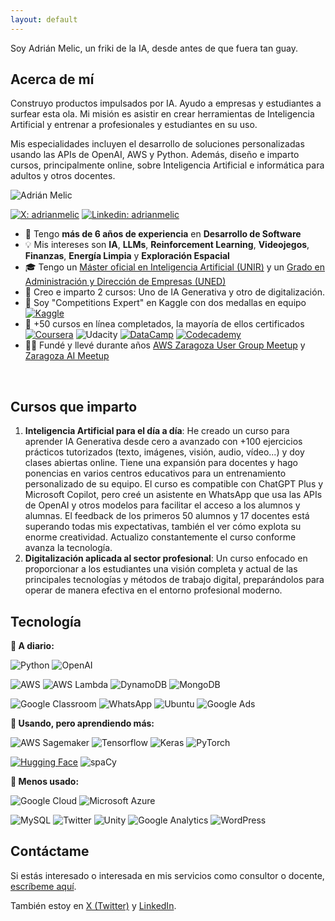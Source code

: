 ```yaml
---
layout: default
---
```


Soy Adrián Melic, un friki de la IA, desde antes de que fuera tan guay.

## Acerca de mí

Construyo productos impulsados por IA. Ayudo a empresas y estudiantes a surfear esta ola. Mi misión es asistir en crear herramientas de Inteligencia Artificial y entrenar a profesionales y estudiantes en su uso.

Mis especialidades incluyen el desarrollo de soluciones personalizadas usando las APIs de OpenAI, AWS y Python. Además, diseño e imparto cursos, principalmente online, sobre Inteligencia Artificial e informática para adultos y otros docentes.

![Adrián Melic](https://avatars.githubusercontent.com/u/7768769)

[![X: adrianmelic](https://img.shields.io/badge/-@adrianmelic-000000?style=flat&logo=X&logoColor=white)](https://x.com/adrianmelic)
[![Linkedin: adrianmelic](https://img.shields.io/badge/-Adrián%20Melic-blue?style=flat&logo=Linkedin&logoColor=white&link=https://www.linkedin.com/in/adrianmelic/)](https://www.linkedin.com/in/adrianmelic/)

- 🚀 Tengo **más de 6 años de experiencia** en **Desarrollo de Software**
- 💡 Mis intereses son **IA**, **LLMs**, **Reinforcement Learning**, **Videojegos**, **Finanzas**, **Energía Limpia** y **Exploración Espacial**
- 🎓 Tengo un [Máster oficial en Inteligencia Artificial (UNIR)](https://www.unir.net/ingenieria/master-inteligencia-artificial/) y un [Grado en Administración y Dirección de Empresas (UNED)](https://portal.uned.es/pls/portal/url/page/UNED_MAIN/GRADOS/6502/2023)
- 🦾 Creo e imparto 2 cursos: Uno de IA Generativa y otro de digitalización.
- 🏅 Soy "Competitions Expert" en Kaggle con dos medallas en equipo [![Kaggle](https://img.shields.io/badge/Kaggle-20BEFF.svg?style=flat&logo=Kaggle&logoColor=white)](https://kaggle.com/adrianmelic)
- 🧠 +50 cursos en línea completados, la mayoría de ellos certificados [![Coursera](https://img.shields.io/static/v1?style=flat&message=Coursera&color=0056D2&logo=Coursera&logoColor=FFFFFF&label=&link=https://www.coursera.org/user/9c8f6d8bf6a30e03dba32823507f2590)](https://www.coursera.org/user/9c8f6d8bf6a30e03dba32823507f2590) ![Udacity](https://img.shields.io/static/v1?style=flat&message=Udacity&color=222222&logo=Udacity&logoColor=02B3E4&label=) [![DataCamp](https://img.shields.io/static/v1?style=flat&message=DataCamp&color=222222&logo=DataCamp&logoColor=03EF62&label=&link=https://app.datacamp.com/profile/adrianmelic)](https://app.datacamp.com/profile/adrianmelic) [![Codecademy](https://img.shields.io/static/v1?style=flat&message=Codecademy&color=1F4056&logo=Codecademy&logoColor=FFFFFF&label=&link=https://www.codecademy.com/profiles/adrianmelic)](https://www.codecademy.com/profiles/adrianmelic)
- 🍻🍕 Fundé y llevé durante años [AWS Zaragoza User Group Meetup](https://www.meetup.com/awszgz/) y [Zaragoza AI Meetup](https://www.meetup.com/zaragoza-ai/)
<br>

## Cursos que imparto

1. **Inteligencia Artificial para el día a día**: He creado un curso para aprender IA Generativa desde cero a avanzado con +100 ejercicios prácticos tutorizados (texto, imágenes, visión, audio, vídeo...) y doy clases abiertas online. Tiene una expansión para docentes y hago ponencias en varios centros educativos para un entrenamiento personalizado de su equipo. El curso es compatible con ChatGPT Plus y Microsoft Copilot, pero creé un asistente en WhatsApp que usa las APIs de OpenAI y otros modelos para facilitar el acceso a los alumnos y alumnas. El feedback de los primeros 50 alumnos y 17 docentes está superando todas mis expectativas, también el ver cómo explota su enorme creatividad. Actualizo constantemente el curso conforme avanza la tecnología.
2. **Digitalización aplicada al sector profesional**: Un curso enfocado en proporcionar a los estudiantes una visión completa y actual de las principales tecnologías y métodos de trabajo digital, preparándolos para operar de manera efectiva en el entorno profesional moderno.


## Tecnología
**🌿 A diario:**

![Python](https://img.shields.io/badge/-Python-3776AB?style=flat&logo=python&logoColor=white&link=https://github.com/adrianmelic)
![OpenAI](https://img.shields.io/badge/openai-412991?style=flat&logo=openai&logoColor=white)

![AWS](https://img.shields.io/badge/Amazon_AWS-232F3E?style=flat&logo=Amazon%20AWS&logoColor=FC9803&link=https://github.com/adrianmelic)
![AWS Lambda](https://img.shields.io/static/v1?style=flat&message=AWS+Lambda&color=222222&logo=AWS+Lambda&label=&logoColor=FF9900&link=https://github.com/adrianmelic)
![DynamoDB](https://img.shields.io/badge/Amazon%20DynamoDB-4053D6?style=flat&logo=Amazon%20DynamoDB&logoColor=white&link=https://github.com/adrianmelic)
![MongoDB](https://img.shields.io/badge/MongoDB-47A248?style=flat&logo=MongoDB&logoColor=white&link=https://github.com/adrianmelic)

![Google Classroom](https://img.shields.io/static/v1?style=flat&message=Google+Classroom&color=0F9D58&logo=google-classroom&logoColor=FFFFFF&label=&link=https://github.com/adrianmelic)
![WhatsApp](https://img.shields.io/static/v1?style=flat&message=WhatsApp&color=25D366&&logo=whatsapp&logoColor=FFFFFF&label=&link=https://github.com/adrianmelic)
![Ubuntu](https://img.shields.io/static/v1?style=flat&message=Ubuntu&color=E95420&logo=Ubuntu&logoColor=FFFFFF&label=&link=https://github.com/adrianmelic)
![Google Ads](https://img.shields.io/static/v1?style=flat&message=Google+Ads&color=4285F4&logo=Google+Ads&logoColor=FFFFFF&label=&link=https://github.com/adrianmelic)


**🌱 Usando, pero aprendiendo más:**

![AWS Sagemaker](https://img.shields.io/badge/Amazon_Sagemaker-232F3E?style=flat&logo=Amazon%20AWS&logoColor=FC9803&link=https://github.com/adrianmelic)
![Tensorflow](https://img.shields.io/badge/-Tensorflow-gray?style=flat&logo=tensorflow&link=https://github.com/adrianmelic)
![Keras](https://img.shields.io/badge/-Keras-red?style=flat&logo=keras&link=https://github.com/adrianmelic)
![PyTorch](https://img.shields.io/badge/-PyTorch-orange?style=flat&logo=pytorch&&logoColor=white&link=https://github.com/adrianmelic)

[![Hugging Face](https://img.shields.io/badge/%F0%9F%A4%97%20Hugging%20Face-blue)](https://huggingface.co/adrianmelic)
![spaCy](https://img.shields.io/static/v1?style=flat&message=spaCy&color=09A3D5&logo=spaCy&logoColor=FFFFFF&label=&link=https://github.com/adrianmelic)

**🍁 Menos usado:**

![Google Cloud](https://img.shields.io/static/v1?style=flat&message=Google+Cloud&color=4285F4&logo=Google+Cloud&logoColor=FFFFFF&label=&link=https://github.com/adrianmelic)
![Microsoft Azure](https://img.shields.io/static/v1?style=flat&message=Microsoft+Azure&color=0078D4&logo=Microsoft+Azure&logoColor=FFFFFF&label=&link=https://github.com/adrianmelic)

![MySQL](https://img.shields.io/badge/MySQL-005E87?style=flat&logo=MySQL&logoColor=white&link=https://github.com/adrianmelic)
![Twitter](https://img.shields.io/static/v1?style=flat&message=Twitter&color=1DA1F2&logo=Twitter&logoColor=FFFFFF&label=&link=https://github.com/adrianmelic)
![Unity](https://img.shields.io/static/v1?style=flat&message=Unity&color=222222&logo=Unity&logoColor=FFFFFF&label=&link=https://github.com/adrianmelic)
![Google Analytics](https://img.shields.io/static/v1?style=flat&message=Google+Analytics&color=E37400&logo=Google+Analytics&logoColor=FFFFFF&label=&link=https://github.com/adrianmelic)
![WordPress](https://img.shields.io/static/v1?style=flat&message=WordPress&color=21759B&logo=WordPress&logoColor=FFFFFF&label=&link=https://github.com/adrianmelic)
<br>

## Contáctame

Si estás interesado o interesada en mis servicios como consultor o docente, [escríbeme aquí](mailto:info@adrianmelic.com).

También estoy en [X (Twitter)](https://x.com/adrianmelic) y [LinkedIn](https://linkedin.com/in/adrianmelic).
